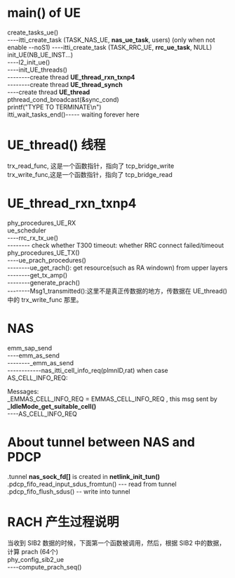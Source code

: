 # main() of **UE**

create_tasks_ue()  
----itti_create_task (TASK_NAS_UE, **nas_ue_task**, users)  (only when not enable --noS1)
----itti_create_task (TASK_RRC_UE, **rrc_ue_task**, NULL)  
init_UE(NB_UE_INST...)  
----l2_init_ue()  
----init_UE_threads()  
--------create thread **UE_thread_rxn_txnp4**  
--------create thread **UE_thread_synch**  
----create thread **UE_thread**  
pthread_cond_broadcast(&sync_cond)  
printf("TYPE <CTRL-C> TO TERMINATE\n")  
itti_wait_tasks_end()----- waiting forever here

# UE_thread() 线程

trx_read_func, 这是一个函数指针，指向了 tcp_bridge_write  
trx_write_func,这是一个函数指针，指向了 tcp_bridge_read  

# UE_thread_rxn_txnp4  
phy_procedures_UE_RX  
ue_scheduler  
----rrc_rx_tx_ue()  
-------- check whether T300 timeout: whether RRC connect failed/timeout  
phy_procedures_UE_TX()  
----ue_prach_procedures()  
--------ue_get_rach(): get resource(such as RA windown) from upper layers  
--------get_tx_amp()  
--------generate_prach()  
--------Msg1_transmitted():这里不是真正传数据的地方，传数据在 UE_thread() 中的 trx_write_func 那里。  

# NAS
emm_sap_send  
----emm_as_send  
--------_emm_as_send  
------------nas_itti_cell_info_req(plmnID,rat)  when case AS_CELL_INFO_REQ:  

Messages:  
_EMMAS_CELL_INFO_REQ = EMMAS_CELL_INFO_REQ , this msg sent by **_IdleMode_get_suitable_cell()**  
----AS_CELL_INFO_REQ  


# About tunnel between NAS and PDCP
.tunnel **nas_sock_fd[]** is created in **netlink_init_tun()**  
.pdcp_fifo_read_input_sdus_fromtun()  --- read from tunnel  
.pdcp_fifo_flush_sdus() -- write into tunnel  

# RACH 产生过程说明
当收到 SIB2 数据的时候，下面第一个函数被调用，然后，根据 SIB2 中的数据，计算 prach (64个)  
phy_config_sib2_ue  
----compute_prach_seq()  



